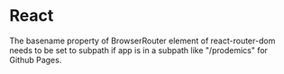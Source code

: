 # React

The basename property of BrowserRouter element of react-router-dom needs to be set to subpath if app is in a subpath like "/prodemics" for Github Pages.
